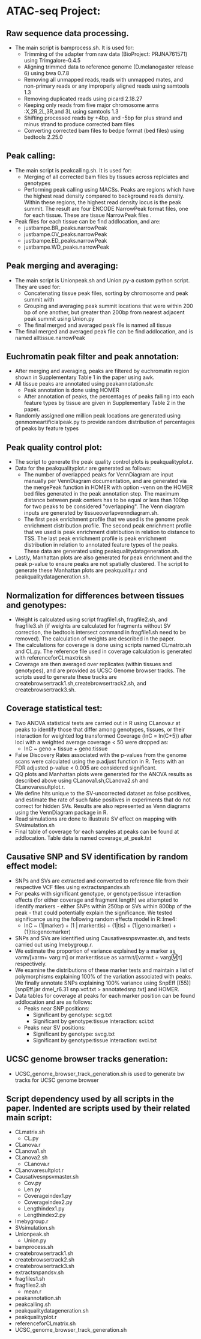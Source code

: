 # **ATAC-seq Project:**

## Raw sequence data processing. 

+ The main script is bamprocess.sh. It is used for:
  - Trimming of the adapter from raw data (BioProject: PRJNA761571) using Trimgalore-0.4.5
  - Aligning trimmed data to reference genome (D.melanogaster release 6) using bwa 0.7.8
  - Removing all unmapped reads,reads with unmapped mates, and non-primary reads or any improperly aligned reads using samtools 1.3
  - Removing duplicated reads using picard 2.18.27
  - Keeping only reads from five major chromosome arms :X,2R,2L,3R,and 3L using samtools 1.3
  - Shifting processed reads by +4bp, and -5bp for plus strand and minus strand to produce corrected bam files
  - Converting corrected bam files to bedpe format (bed files) using bedtools 2.25.0

## Peak calling:

+ The main script is peakcalling.sh. It is used for:
  - Merging of all corrected bam files by tissues across replciates and genotypes
  - Performing peak calling using MACSs. Peaks are regions which have the highest read density compared to background reads density. Within these regions, the highest read density locus is the peak summit. The result are four ENCODE NarrowPeak format files, one for each tissue. These are tissue NarrowPeak files . 
+ Peak files for each tissue can be find addlocation, and are:
  - justbampe.BR_peaks.narrowPeak
  - justbampe.OV_peaks.narrowPeak
  - justbampe.ED_peaks.narrowPeak
  - justbampe.WD_peaks.narrowPeak
  
## Peak merging and averaging:

+ The main script is Unionpeak.sh and Union.py-a custom python script. They are used for:
  - Concatenating tissue peak files, sorting by chromosome and peak summit with
  - Grouping and averaging peak summit locations that were within 200 bp of one another, but greater than 200bp from nearest adjacent peak summit using Union.py 
  - The final merged and averaged peak file is named all tissue
+ The final merged and averaged peak file can be find addlocation, and is named alltissue.narrowPeak

## Euchromatin peak filter and peak annotation: 

+ After merging and averaging, peaks are filtered by euchromatin region shown in Supplementary Table 1 in the paper using awk. 
+ All tissue peaks are annotated using peakannotation.sh:
  - Peak annotation is done using HOMER
  - After annotation of peaks, the percentages of peaks falling into each feature types by tissue are given in Supplementary Table 2 in the paper. 
+ Randomly assigned one million peak locations are generated using genmomeartificialpeak.py to provide random distribution of percentages of peaks by feature types  

## Peak quality control plot:

+ The script to generate the peak quality control plots is peakqualityplot.r.
+ Data for the peakqualityplot.r are generated as follows:
  - The number of overlapped peaks for VennDiagram are input manually per VennDiagram documentation, and are generated via the mergePeak function in HOMER with option -venn on the HOMER bed files generated in the peak annotation step. The maximum distance between peak centers has to be equal or less than 100bp for two peaks to be considered "overlapping". The Venn diagram inputs are generated by tissueoverlapvenndiagram.sh.
  - The first peak enrichment profile that we used is the genome peak enrichment distribution profile. The second peak enrichment profile that we used is peak enrichment distribution in relation to distance to TSS. The last peak enrichment profile is peak enrichment distribution in relation to annotated feature types of the peaks. These data are generated using peakqualitydatageneration.sh.
+ Lastly, Manhattan plots are also generated for peak enrichment and the peak p-value to ensure peaks are not spatially clustered. The script to generate these Manhattan plots are peakquality.r and peakqualitydatageneration.sh.

## Normalization for differences between tissues and genotypes:

+ Weight is calculated using script fragfile1.sh, fragfile2.sh, and fragfile3.sh (if weights are calculated for fragments without SV correction, the bedtools intersect command in fragfile1.sh need to be removed). The calculation of weights are described in the paper. 
+ The calculations for coverage is done using scripts named CLmatrix.sh and CL.py. The reference file used in coverage calculation is generated with referenceforCLmaxtrix.sh
+ Coverage are then averaged over replicates (within tissues and genotypes), and are provided as UCSC Genome browser tracks. The scripts used to generate these tracks are createbrowsertrack1.sh,createbrowsertrack2.sh, and createbrowsertrack3.sh.

## Coverage statistical test:

+ Two ANOVA statistical tests are carried out in R using CLanova.r at peaks to identify those that differ among genotypes, tissues, or their interaction for weighted log transformed Coverage (lnC = ln(C+5)) after loci with a weighted average coverage < 50 were dropped as:
  - lnC ~ geno + tissue + geno:tissue
+ False Discovery Rates associated with the p-values from the genome scans were calculated using the p.adjust function in R. Tests with an FDR adjusted p-value < 0.005 are considered significant.
+ QQ plots and Manhattan plots were generated for the ANOVA results as described above using CLanova1.sh,CLanova2.sh and CLanovaresultplot.r.
+ We define hits unique to the SV-uncorrected dataset as false positives, and estimate the rate of such false positives in experiments that do not correct for hidden SVs.  Results are also represented as Venn diagrams using the VennDiagram package in R. 
+ Read simulations are done to illustrate SV effect on mapping with SVsimulation.sh
+ Final table of coverage for each samples at peaks can be found at addlocation. Table data is named coverage_at_peak.txt

## Causative SNP and SV identification by random effect model: 
+ SNPs and SVs are extracted and converted to reference file from their respective VCF files using extractsnpandsv.sh
+ For peaks with significant genotype, or genotype:tissue interaction effects (for either coverage and fragment length) we attempted to identify markers - either SNPs within 250bp or SVs within 800bp of the peak - that could potentially explain the significance. We tested significance using the following random effects model in R::lme4:
  - lnC ~ (1|marker) + (1 | marker:tis) + (1|tis) + (1|geno:marker) + (1|tis:geno:marker) 
+ SNPs and SVs are identified using Causativesnpsvmaster.sh, and tests carried out using lmebygroup.r.  
+ We estimate the proportion of variance explained by a marker as varm/[varm+ varg:m] or marker:tissue as varm:t/[varm:t + varg:m:t] respectively.
+ We examine the distributions of these marker tests and maintain a list of polymorphisms explaining 100% of the variation associated with peaks. We finally annotate SNPs explaining 100% variance using SnpEff [(55)] [snpEff.jar dmel_r6.31 snp.vcf.txt  > annotatedsnp.txt] and HOMER.
+ Data tables for coverage at peaks for each marker position can be found addlocation and are as follows:
  - Peaks near SNP positions:
    - Significant by genotype: scg.txt
    - Significant by genotype:tissue interaction: sci.txt
  - Peaks near SV positions:
    - Significant by genotype: svcg.txt
    - Significant by genotype:tissue interaction: svci.txt
## UCSC genome browser tracks generation:
+ UCSC_genome_browser_track_generation.sh is used to generate bw tracks for UCSC genome browser

## Script dependency used by all scripts in the paper. Indented are scripts used by their related main script:

+ CLmatrix.sh
	- CL.py
+ CLanova.r
+ CLanova1.sh
+ CLanova2.sh
	- CLanova.r
+ CLanovaresultplot.r
+ Causativesnpsvmaster.sh
	- Cov.py
	- Len.py
	- Coverageindex1.py
	- Coverageindex2.py
	- Lengthindex1.py
	- Lengthindex2.py
+ lmebygroup.r
+ SVsimulation.sh
+ Unionpeak.sh
	- Union.py
+ bamprocess.sh
+ createbrowsertrack1.sh
+ createbrowsertrack2.sh
+ createbrowsertrack3.sh
+ extractsnpandsv.sh
+ fragfiles1.sh
+ fragfiles2.sh
	- mean.r
+ peakannotation.sh
+ peakcalling.sh
+ peakqualitydatageneration.sh
+ peakqualityplot.r
+ referenceforCLmatrix.sh
+ UCSC_genome_browser_track_generation.sh



